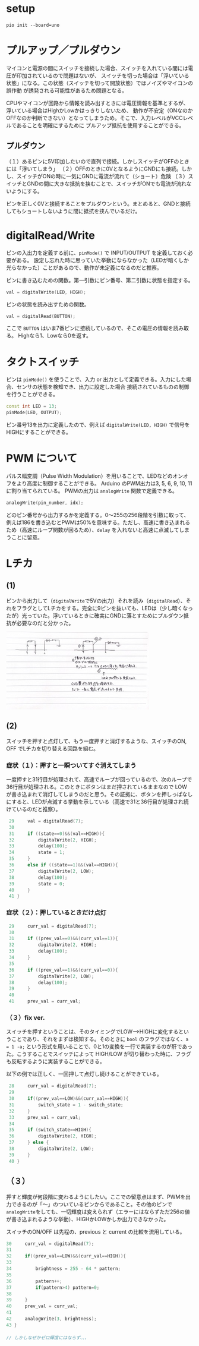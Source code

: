 
# setup

```shell
pio init --board=uno
```

# プルアップ／プルダウン

マイコンと電源の間にスイッチを接続した場合、スイッチを入れている間には電圧が印加されているので問題はないが、
スイッチを切った場合は「浮いている状態」になる。この状態（スイッチを切って開放状態）ではノイズやマイコンの誤作動
が誘発される可能性があるため問題となる。

CPUやマイコンが回路から情報を読み出すときには電圧情報を基準とするが、浮いている場合はHighかLowかはっきりしないため、
動作が不安定（ONなのかOFFなのか判断できない）となってしまうため。そこで、入力レベルがVCCレベルであることを明確にするために
プルアップ抵抗を使用することができる。

## プルダウン

（１）あるピンに5V印加したいので直列で接続。しかしスイッチがOFFのときには「浮いてしまう」
（２）OFFのときに0VとなるようにGNDにも接続。しかし、スイッチがONの時に一気にGNDに電流が流れて（ショート）危険
（３）スイッチとGNDの間に大きな抵抗を挟むことで、スイッチがONでも電流が流れないようにする。

ピンを正しく0Vと接続することをプルダウンという。まとめると、GNDと接続してもショートしないように間に抵抗を挟んでいるだけ。


# digitalRead/Write

ピンの入出力を定義する前に、`pinMode()` で INPUT/OUTPUT を定義しておく必要がある。
設定し忘れた時に思っていた挙動にならなかった（LEDが暗くしか光らなかった）ことがあるので、動作が未定義になるのだと推察。

ピンに書き込むための関数。第一引数にピン番号、第二引数に状態を指定する。


```cpp
val = digitalWrite(LED, HIGH);
```

ピンの状態を読み出すための関数。

```cpp
val = digitalRead(BUTTON);
```

ここで `BUTTON` はいま7番ピンに接続しているので、そこの電圧の情報を読み取る。
Highなら1、Lowなら0を返す。


# タクトスイッチ

ピンは `pinMode()` を使うことで、入力 or 出力として定義できる。入力にした場合、センサの状態を検知でき、出力に設定した場合
接続されているものの制御を行うことができる。

```cpp
const int LED = 13;
pinMode(LED, OUTPUT);
```
ピン番号13を出力に定義したので、例えば `digitalWrite(LED, HIGH)` で信号をHIGHにすることができる。
# PWM について

パルス幅変調（Pulse Width Modulation）を用いることで、LEDなどのオンオフをより高度に制御することができる。
Arduino のPWM出力は3, 5, 6, 9, 10, 11 に割り当てられている。
PWMの出力は `analogWrite` 関数で定義できる。


```cpp
analogWrite(pin_number, idx);
```

どのピン番号から出力するかを定義する。0〜255の256段階を引数に取って、例えば186を書き込むとPWMは50%を意味する。ただし、高速に書き込まれるため（高速にループ関数が回るため）、`delay` を入れないと高速に点滅してしまうことに留意。





# Lチカ

## (1)

ピンから出力して（`digitalWrite`で5Vの出力）それを読み（`digitalRead`）、それをフラグとしてLチカをする。完全に9ピンを抜いても、LEDは（少し暗くなったが）光っていた。浮いているときに確実にGNDに落とすためにプルダウン抵抗が必要なのだと分かった。

<img src="figure/nb02/led_pattern1.jpg">


## (2)

スイッチを押すと点灯して、もう一度押すと消灯するような、スイッチのON, OFF でLチカを切り替える回路を組む。

### 症状（１）：押すと一瞬ついてすぐ消えてしまう

一度押すと31行目が処理されて、高速でループが回っているので、次のループで36行目が処理される。このときにボタンはまだ押されているままなので LOW が書き込まれて消灯してしまうのだと思う。その証拠に、ボタンを押しっぱなしにすると、LEDが点滅する挙動を示している（高速で31と36行目が処理され続けているのだと推察）。

```cpp
 29     val = digitalRead(7);
 30 
 31     if ((state==0)&&(val==HIGH)){
 32         digitalWrite(2, HIGH);
 33         delay(100);
 34         state = 1;
 35     }
 36     else if ((state==1)&&(val==HIGH)){
 37         digitalWrite(2, LOW);
 38         delay(100);
 39         state = 0;
 40     }
 41 }
```


### 症状（２）：押しているときだけ点灯

```cpp
 29     curr_val = digitalRead(7);
 30 
 31     if ((prev_val==0)&&(curr_val==1)){
 32         digitalWrite(2, HIGH);
 33         delay(100);
 34     }
 35 
 36     if ((prev_val==1)&&(curr_val==0)){
 37         digitalWrite(2, LOW);
 38         delay(100);
 39     }
 40 
 41     prev_val = curr_val;
```

### （３）fix ver.

スイッチを押すということは、そのタイミングでLOW-->HIGHに変化するということであり、それをまずは検知する。そのときに `bool` のフラグではなく、`a = 1 -a;` という形式を用いることで、0と1の変換を一行で実装するのが肝であった。こうすることでスイッチによって HIGH/LOW が切り替わった時に、フラグも反転するように実装することができる。

以下の例では正しく、一回押して点灯し続けることができている。

```cpp
 28     curr_val = digitalRead(7);
 29 
 30     if((prev_val==LOW)&&(curr_val==HIGH)){
 31         switch_state = 1 - switch_state;
 32     }
 33     prev_val = curr_val;
 34 
 35     if (switch_state==HIGH){
 36         digitalWrite(2, HIGH);
 37     } else {
 38         digitalWrite(2, LOW);
 39     }
 40 }
```


## （３）

押すと輝度が何段階に変わるようにしたい。ここでの留意点はまず、PWMを出力できるのが「〜」のついているピンからであること。その他のピンで `analogWrite`をしても、一切輝度は変えられず（エラーにはならずただ256の値が書き込まれるような挙動）、HIGHかLOWかしか出力できなかった。

スイッチのON/OFF は先程の、previous と current の比較を流用している。


```cpp
30     curr_val = digitalRead(7);
31 
32     if((prev_val==LOW)&&(curr_val==HIGH)){
33 
34         brightness = 255 - 64 * pattern;
35 
36         pattern++;
37         if(pattern>4) pattern=0;
38 
39     }
40     prev_val = curr_val;
41 
42     analogWrite(3, brightness);
43 }

// しかしなぜかゼロ輝度にはならず、、、
```

